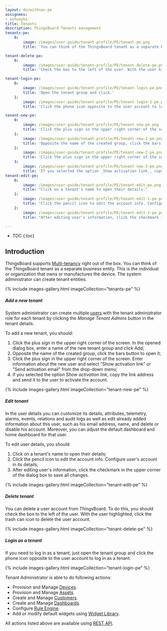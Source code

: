 ```yaml
---
layout: docwithnav-pe
assignees:
- ashvayka
title: Tenants
description: ThingsBoard Tenants management
tenants-pe:
    0:
        image: /images/user-guide/tenant-profile/PE/tenant-pe.png
        title: 'You can think of the ThingsBoard tenant as a separate business entity. This is the individual or organization that owns or manufactures the device.'

tenant-delete-pe:
    0:
        image: /images/user-guide/tenant-profile/PE/tenant-delete-pe.png
        title: 'Check the box to the left of the user. With the user highlighted, click the trash can icon to delete the user account.'

tenant-login-pe:
    0:
        image: /images/user-guide/tenant-profile/PE/tenant-login-pe.png
        title: 'Open the tenant group and click.'
    1:
        image: /images/user-guide/tenant-profile/PE/tenant-login-1-pe.png
        title: 'Click the phone icon opposite to the user account to log in as a tenant.'

tenant-new-pe:
    0:
        image: /images/user-guide/tenant-profile/PE/tenant-new-pe.png
        title: 'Click the plus sign in the upper right corner of the screen. In the opened dialog box, enter a name of the new tenant group and click Add.'
    1:
        image: /images/user-guide/tenant-profile/PE/tenant-new-1-pe.png
        title: 'Opposite the name of the created group, click the bars button to open it.'
    2:
        image: /images/user-guide/tenant-profile/PE/tenant-new-2-pe.png
        title: 'Click the plus sign in the upper right corner of the screen. Enter information about the new user and select _Show activation link_ or _Send activation email_ from the drop-down menu.'
    3:
        image: /images/user-guide/tenant-profile/PE/tenant-new-3-pe.png
        title: 'If you selected the option _Show activation link_, copy the link address and send it to the user to activate the account.'
tenant-edit-pe:
    0:
        image: /images/user-guide/tenant-profile/PE/tenant-edit-pe.png
        title: "Click on a tenant's name to open their details."
    1:
        image: /images/user-guide/tenant-profile/PE/tenant-edit-1-pe.png
        title: "Click the pencil icon to edit the account info. Configure user's account in its details."
    2:
        image: /images/user-guide/tenant-profile/PE/tenant-edit-2-pe.png
        title: "After editing user's information, click the checkmark in the upper corner of the dialog box to save all changes."

---
```


* TOC 
{:toc}

## Introduction

ThingsBoard supports [Multi-tenancy](https://en.wikipedia.org/wiki/Multitenancy) right out of the box. You can think of the ThingsBoard tenant as a separate business entity. This is the individual or organization that owns or manufactures the device.
The system administrator can create tenant entities.

{% include images-gallery.html imageCollection="tenants-pe" %}

##### Add a new tenant

System administrator can create multiple [users](/docs/{{docsPrefix}}user-guide/ui/users) with the tenant administrator role for each tenant by clicking the _Manage Tenant Admins_ button in the tenant details.

To add a new tenant, you should:
1. Click the plus sign in the upper right corner of the screen. In the opened dialog box, enter a name of the new tenant group and click Add;
2. Opposite the name of the created group, click the bars button to open it;
3. Click the plus sign in the upper right corner of the screen. Enter information about the new user and select "Show activation link" or "Send activation email" from the drop-down menu;
4. If you selected the option _Show activation link_, copy the link address and send it to the user to activate the account.

{% include images-gallery.html imageCollection="tenant-new-pe" %}

##### Edit tenant

In the user details you can customize its details, attributes, telemetry, alarms, events, relations and audit logs as well as edit already added information about this user,
such as his email address, name, and delete or disable his account.
Moreover, you can adjust the default dashboard and home dashboard for that user.

To edit user details, you should:
1. Click on a tenant's name to open their details;
2. Click the pencil icon to edit the account info. Configure user's account in its details;
3. After editing user's information, click the checkmark in the upper corner of the dialog box to save all changes.

{% include images-gallery.html imageCollection="tenant-edit-pe" %}

##### Delete tenant

You can delete a user account from ThingsBoard. To do this, you should check the box to the left of the user. With the user highlighted, click the trash can icon to delete the user account.

{% include images-gallery.html imageCollection="tenant-delete-pe" %}

##### Login as a tenant

If you need to log in as a tenant, just open the tenant group and click the phone icon opposite to the user account to log in as a tenant.

{% include images-gallery.html imageCollection="tenant-login-pe" %}
<br>

Tenant Administrator is able to do following actions:

- Provision and Manage [Devices](/docs/pe/user-guide/ui/devices/).
- Provision and Manage [Assets](/docs/pe/user-guide/ui/assets/).
- Create and Manage [Customers](/docs/pe/user-guide/ui/customers/).
- Create and Manage [Dashboards](/docs/pe/user-guide/ui/dashboards/).
- Configure [Rule Engine](/docs/pe/user-guide/rule-engine-2-0/re-getting-started/).
- Add or modify default widgets using [Widget Library](/docs/user-guide/ui/widget-library/).

All actions listed above are available using [REST API](/docs/pe/reference/rest-api/).

